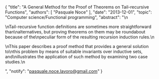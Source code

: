 {
    "title": "A General Method for the Proof of Theorems on Tail-recursive Functions",
    "authors": [
        "Pasquale Noce"
    ],
    "date": "2013-12-01",
    "topic": "Computer science/Functional programming",
    "abstract": "\n<p>\nTail-recursive function definitions are sometimes more straightforward than\nalternatives, but proving theorems on them may be roundabout because of the\npeculiar form of the resulting recursion induction rules.\n</p><p>\nThis paper describes a proof method that provides a general solution to\nthis problem by means of suitable invariants over inductive sets, and\nillustrates the application of such method by examining two case studies.\n</p>",
    "notify": "pasquale.noce.lavoro@gmail.com"
}